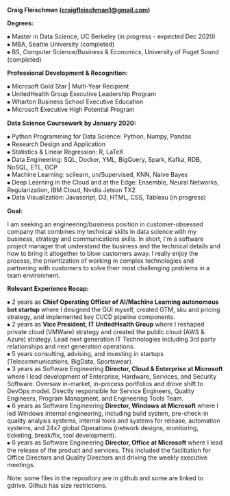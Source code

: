 **Craig Fleischman (craigfleischman1@gmail.com)**  
 
**Degrees:**  
  
⦁	Master in Data Science, UC Berkeley (in progress - expected Dec 2020)  
⦁	MBA, Seattle University (completed)  
⦁	BS, Computer Science/Business & Economics, University of Puget Sound (completed)  
  
**Professional Development & Recognition:**  
  
⦁	Microsoft Gold Star | Multi-Year Recipient  
⦁	UnitedHealth Group Executive Leadership Program  
⦁	Wharton Business School Executive Education  
⦁	Microsoft Executive High Potential Program  
  
**Data Science Coursework by January 2020:**  
  
⦁	Python Programming for Data Science: Python, Numpy, Pandas  
⦁	Research Design and Application  
⦁	Statistics & Linear Regression: R, LaTeX  
⦁	Data Engineering: SQL, Docker, YML, BigQuery, Spark, Kafka, RDB, NoSQL, ETL, GCP  
⦁	Machine Learning: scilearn, un/Supervised, KNN, Naive Bayes  
⦁	Deep Learning in the Cloud and at the Edge: Ensemble, Neural Networks, Regularization, IBM Cloud, Nvidia Jetson TX2  
⦁	Data Visualization: Javascript, D3, HTML, CSS, Tableau (in progress)  
  
**Goal:**  
  
I am seeking an engineering/business position in customer-obsessed company  that combines my technical skills in data science with my business, strategy and communications skills. In short, I'm a software project manager that understand the business and the technical details and how to bring it altogether to blow customers away. I really enjoy the process, the prioritization of working in complex technologies and partnering with customers to solve their most challenging problems in a team environment.

**Relevant Experience Recap:**  
  
⦁	2 years as **Chief Operating Officer of AI/Machine Learning autonomous bot startup** where I designed the GUI myself, created GTM, sku and pricing strategy, and implemented key CI/CD pipeline components.   
⦁	2 years as **Vice President, IT UnitedHealth Group** where I reshaped private cloud (VMWare) strategy and created the public cloud (AWS & Azure) strategy. Lead next generation IT Technologies including 3rd party relationships and next generation operations.  
⦁	5 years consulting, advising, and investing in startups (Telecommunications, BigData, Sportswear).  
⦁	3 years as Software Engineering **Director, Cloud & Enterprise at Microsoft** where I lead development of Enterprise, Hardware, Services, and Security Software. Oversaw in-market, in-process portfolios and drove shift to DevOps model.  Directly responsible for Service Engineers, Quality Engineers, Program Managment, and Engineering Tools Team.   
⦁	6 years as Software Engineering **Director, Windows at Microsoft** where I led Windows internal engineering, including build system, pre-check-in quality analysis systems, internal tools and systems for release, automation systems, and 24x7 global Operations (network designs, monitoring, ticketing, break/fix, tool development).  
⦁	6 years as Software Engineering **Director, Office at Microsoft** where I lead the release of the product and services. This included the facilitation for Office Directors and Quality Directors and driving the weekly executive meetings.  
  
Note: some files in the repository are in github and some are linked to gdrive. Github has size restrictions.  
